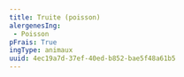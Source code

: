 ```yaml
---
title: Truite (poisson)
alergenesIng:
 - Poisson
pFrais: True
ingType: animaux
uuid: 4ec19a7d-37ef-40ed-b852-bae5f48a61b5
---
```

